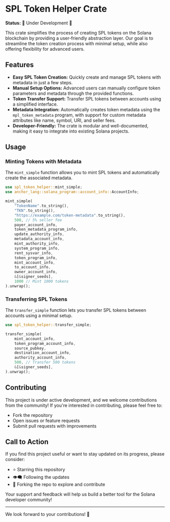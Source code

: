 # SPL Token Helper Crate

**Status:** 🚧 Under Development 🚧

This crate simplifies the process of creating SPL tokens on the Solana blockchain by providing a user-friendly abstraction layer. Our goal is to streamline the token creation process with minimal setup, while also offering flexibility for advanced users.

## Features

- **Easy SPL Token Creation:** Quickly create and manage SPL tokens with metadata in just a few steps.
- **Manual Setup Options:** Advanced users can manually configure token parameters and metadata through the provided functions.
- **Token Transfer Support:** Transfer SPL tokens between accounts using a simplified interface.
- **Metadata Integration:** Automatically creates token metadata using the `mpl_token_metadata` program, with support for custom metadata attributes like name, symbol, URI, and seller fees.
- **Developer-Friendly:** The crate is modular and well-documented, making it easy to integrate into existing Solana projects.

## Usage

### Minting Tokens with Metadata

The `mint_simple` function allows you to mint SPL tokens and automatically create the associated metadata.

```rust
use spl_token_helper::mint_simple;
use anchor_lang::solana_program::account_info::AccountInfo;

mint_simple(
    "TokenName".to_string(),
    "TKN".to_string(),
    "https://example.com/token-metadata".to_string(),
    500, // 5% seller fee
    payer_account_info,
    token_metadata_program_info,
    update_authority_info,
    metadata_account_info,
    mint_authority_info,
    system_program_info,
    rent_sysvar_info,
    token_program_info,
    mint_account_info,
    to_account_info,
    owner_account_info,
    &[&signer_seeds],
    1000 // Mint 1000 tokens
).unwrap();
```

### Transferring SPL Tokens

The `transfer_simple` function lets you transfer SPL tokens between accounts using a minimal setup.

```rust
use spl_token_helper::transfer_simple;

transfer_simple(
    mint_account_info,
    token_program_account_info,
    source_pubkey,
    destination_account_info,
    authority_account_info,
    500, // Transfer 500 tokens
    &[&signer_seeds],
).unwrap();
```

## Contributing

This project is under active development, and we welcome contributions from the community! If you're interested in contributing, please feel free to:

- Fork the repository
- Open issues or feature requests
- Submit pull requests with improvements

## Call to Action

If you find this project useful or want to stay updated on its progress, please consider:

- ⭐ Starring this repository
- 👁️‍🗨️ Following the updates
- 🍴 Forking the repo to explore and contribute

Your support and feedback will help us build a better tool for the Solana developer community!

---

We look forward to your contributions! 🚀
